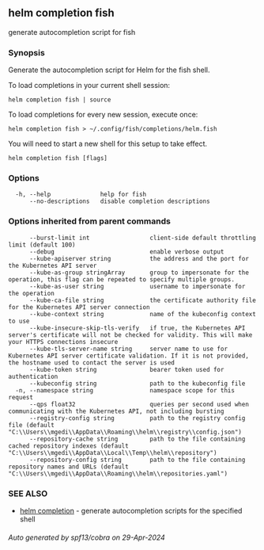 ## helm completion fish

generate autocompletion script for fish

### Synopsis


Generate the autocompletion script for Helm for the fish shell.

To load completions in your current shell session:

    helm completion fish | source

To load completions for every new session, execute once:

    helm completion fish > ~/.config/fish/completions/helm.fish

You will need to start a new shell for this setup to take effect.


```
helm completion fish [flags]
```

### Options

```
  -h, --help              help for fish
      --no-descriptions   disable completion descriptions
```

### Options inherited from parent commands

```
      --burst-limit int                 client-side default throttling limit (default 100)
      --debug                           enable verbose output
      --kube-apiserver string           the address and the port for the Kubernetes API server
      --kube-as-group stringArray       group to impersonate for the operation, this flag can be repeated to specify multiple groups.
      --kube-as-user string             username to impersonate for the operation
      --kube-ca-file string             the certificate authority file for the Kubernetes API server connection
      --kube-context string             name of the kubeconfig context to use
      --kube-insecure-skip-tls-verify   if true, the Kubernetes API server's certificate will not be checked for validity. This will make your HTTPS connections insecure
      --kube-tls-server-name string     server name to use for Kubernetes API server certificate validation. If it is not provided, the hostname used to contact the server is used
      --kube-token string               bearer token used for authentication
      --kubeconfig string               path to the kubeconfig file
  -n, --namespace string                namespace scope for this request
      --qps float32                     queries per second used when communicating with the Kubernetes API, not including bursting
      --registry-config string          path to the registry config file (default "C:\\Users\\mgedi\\AppData\\Roaming\\helm\\registry\\config.json")
      --repository-cache string         path to the file containing cached repository indexes (default "C:\\Users\\mgedi\\AppData\\Local\\Temp\\helm\\repository")
      --repository-config string        path to the file containing repository names and URLs (default "C:\\Users\\mgedi\\AppData\\Roaming\\helm\\repositories.yaml")
```

### SEE ALSO

* [helm completion](helm_completion.md)	 - generate autocompletion scripts for the specified shell

###### Auto generated by spf13/cobra on 29-Apr-2024
